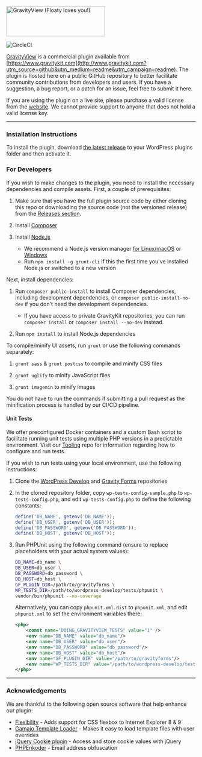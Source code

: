 <img src="https://www.gravitykit.com/wp-content/themes/Website/images/GravityView-262x80@2x.png" width="262" height="80" alt="GravityView (Floaty loves you!)" />

![CircleCI](https://circleci.com/gh/GravityKit/GravityView/tree/develop.svg?style=svg&circle-token=CCIPRJ_HANdBG7RCeCEaYW4SJtZEK_c978aa92e6f77ee3fd94b9d2d74b3b8eae7dd80a)

[GravityView](https://www.gravitykit.com/?utm_source=github&utm_medium=readme&utm_campaign=readme) is a commercial plugin available from [https://www.gravitykit.com](http://www.gravitykit.com?utm_source=github&utm_medium=readme&utm_campaign=readme). The plugin is hosted here on a public GitHub repository to better facilitate community contributions from developers and users. If you have a suggestion, a bug report, or a patch for an issue, feel free to submit it here.

If you are using the plugin on a live site, please purchase a valid license from the [website](https://www.gravitykit.com/?utm_source=github&utm_medium=readme&utm_campaign=readme). We cannot provide support to anyone that does not hold a valid license key.

----------
### Installation Instructions

To install the plugin, download [the latest release](https://github.com/gravityview/GravityView/releases) to your WordPress plugins folder and then activate it.

### For Developers

If you wish to make changes to the plugin, you need to install the necessary dependencies and compile assets. First, a couple of prerequisites:

1. Make sure that you have the full plugin source code by either cloning this repo or downloading the source code (not the versioned release) from the [Releases section](https://github.com/gravityview/GravityView/releases).

2. Install [Composer](https://getcomposer.org/)

3. Install [Node.js](https://nodejs.org/en/)
   - We recommend a Node.js version manager [for Linux/macOS](https://github.com/nvm-sh/nvm) or [Windows](https://github.com/coreybutler/nvm-windows)
   - Run `npm install -g grunt-cli` if this the first time you've installed Node.js or switched to a new version

Next, install dependencies:
1. Run `composer public-install` to install Composer dependencies, including development dependencies, or `composer public-install-no-dev` if you don't need the development dependencies.
   - If you have access to private GravityKit repositories, you can run `composer install` or `composer install --no-dev` instead.
   
2. Run `npm install` to install Node.js dependencies
 
To compile/minify UI assets, run `grunt` or use the following commands separately:

1. `grunt sass` & `grunt postcss` to compile and minify CSS files

2. `grunt uglify` to minify JavaScript files

3. `grunt imagemin` to minify images

You do not have to run the commands if submitting a pull request as the minification process is handled by our CI/CD pipeline.

#### Unit Tests

We offer preconfigured Docker containers and a custom Bash script to facilitate running unit tests using multiple PHP versions in a predictable environment. Visit our [Tooling](https://github.com/gravityview/Tooling/blob/main/docker-unit-tests/) repo for information regarding how to configure and run tests.   

If you wish to run tests using your local environment, use the following instructions:

1. Clone the [WordPress Develop](https://github.com/WordPress/wordpress-develop) and [Gravity Forms](https://github.com/gravityforms/gravityforms) repositories

2. In the cloned repository folder, copy `wp-tests-config-sample.php` to `wp-tests-config.php`, and edit `wp-tests-config.php` to define the following constants:
    ```php
    define('DB_NAME', getenv('DB_NAME'));
    define('DB_USER', getenv('DB_USER'));
    define('DB_PASSWORD', getenv('DB_PASSWORD'));
    define('DB_HOST', getenv('DB_HOST'));
    ```

3. Run PHPUnit using the following command (ensure to replace placeholders with your actual system values):
    ```bash
    DB_NAME=db_name \
    DB_USER=db_user \
    DB_PASSWORD=db_password \
    DB_HOST=db_host \
    GF_PLUGIN_DIR=/path/to/gravityforms \
    WP_TESTS_DIR=/path/to/wordpress-develop/tests/phpunit \
    vendor/bin/phpunit --no-coverage
    ```
   
    Alternatively, you can copy `phpunit.xml.dist` to `phpunit.xml`, and edit `phpunit.xml` to set the environment variables there:
    ```xml
    <php>
        <const name="DOING_GRAVITYVIEW_TESTS" value="1" />
        <env name="DB_NAME" value="db_name"/>
        <env name="DB_USER" value="db_user"/>
        <env name="DB_PASSWORD" value="db_password"/>
        <env name="DB_HOST" value="db_host"/>
        <env name="GF_PLUGIN_DIR" value="/path/to/gravityforms"/>
        <env name="WP_TESTS_DIR" value="/path/to/wordpress-develop/tests/phpunit"/>
   </php>
    ```

----------

### Acknowledgements

We are thankful to the following open source software that help enhance our plugin:

- [Flexibility](https://github.com/10up/flexibility) - Adds support for CSS flexbox to Internet Explorer 8 &amp; 9
- [Gamajo Template Loader](https://github.com/GaryJones/Gamajo-Template-Loader) - Makes it easy to load template files with user overrides
- [jQuery Cookie plugin](https://github.com/carhartl/jquery-cookie) - Access and store cookie values with jQuery
- [PHPEnkoder](https://github.com/jnicol/standalone-phpenkoder) - Email address obfuscation
